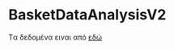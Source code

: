 # BasketDataAnalysisV2

Tα δεδομένα ειναι από [εδώ](https://www.kaggle.com/pablote/nba-enhanced-stats)

